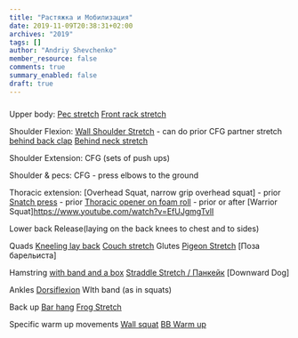 ```yaml
---
title: "Растяжка и Мобилизация"
date: 2019-11-09T20:38:31+02:00
archives: "2019"
tags: []
author: "Andriy Shevchenko"
member_resource: false
comments: true
summary_enabled: false
draft: true
---
```


### 

Upper body:
[Pec stretch](https://www.youtube.com/watch?v=o-wI5fpUAIE)
[Front rack stretch](https://www.youtube.com/watch?v=Q2HBFAMOQlE)

Shoulder Flexion: 
[Wall Shoulder Stretch](https://www.youtube.com/watch?v=fd1sGGLRkZo) - can do prior
CFG partner stretch
[behind back clap]()
[Behind neck stretch](https://www.youtube.com/watch?v=iYd1Cak8I5E)

Shoulder Extension:
CFG (sets of push ups)

Shoulder & pecs:
CFG - press elbows to the ground

Thoracic extension:
[Overhead Squat, narrow grip overhead squat] - prior
[Snatch press](https://www.youtube.com/watch?v=XiCtAGjE3Tk) - prior
[Thoracic opener on foam roll](https://www.youtube.com/watch?v=4_DUZpPAhVc) - prior or after
[Warrior Squat]https://www.youtube.com/watch?v=EfUJgmgTvlI

Lower back
Release(laying on the back knees to chest and to sides)

Quads
[Kneeling lay back](https://www.youtube.com/watch?v=mLixclm7M8k)
[Couch stretch](https://youtu.be/044mZGPhQdg)
Glutes
[Pigeon Stretch](https://www.youtube.com/watch?v=0pLAxROIaBM)
[Поза барельиста]

Hamstring
[with band and a box](https://www.youtube.com/watch?v=YTU39VysckA)
[Straddle Stretch / Панкейк](https://www.youtube.com/watch?v=ng_2V7Bq2ZY)
[Downward Dog]

Ankles
[Dorsiflexion](https://www.youtube.com/watch?v=O9u1_Bvpng4)
WIth band (as in squats)

Back up
[Bar hang](https://www.youtube.com/watch?v=f6EF4CnSo0Y)
[Frog Stretch](https://www.youtube.com/watch?v=AgM-vN21rqg)



Specific warm up movements
[Wall squat](https://www.youtube.com/watch?v=pktIjwNiuYE)
[BB Warm up](https://www.youtube.com/watch?v=mIjiebAcBJc)


